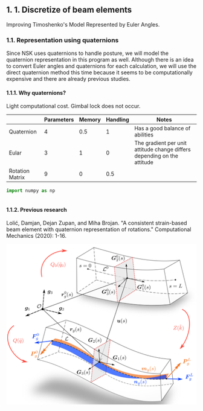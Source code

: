 ## 1. 1. Discretize of beam elements
Improving Timoshenko's Model Represented by Euler Angles.


### 1.1. Representation using quaternions
Since NSK uses quaternions to handle posture, we will model the quaternion representation in this program as well. Although there is an idea to convert Euler angles and quaternions for each calculation, we will use the direct quaternion method this time because it seems to be computationally expensive and there are already previous studies.

#### 1.1.1. Why quaternions?
Light computational cost. Gimbal lock does not occur.

|                 | Parameters | Memory | Handling | Notes                                                                   |
|-----------------|------------|--------|----------|-------------------------------------------------------------------------|
| Quaternion      | 4          | 0.5    | 1        | Has a good balance of abilities                                         |
| Eular           | 3          | 1      | 0        | The gradient per unit attitude change differs depending on the attitude |
| Rotation Matrix | 9          | 0      | 0.5      |                                                                         |


```python
import numpy as np


```


```python


```

#### 1.1.2. Previous research
Lolić, Damjan, Dejan Zupan, and Miha Brojan. "A consistent strain-based beam element with quaternion representation of rotations." Computational Mechanics (2020): 1-16.


![image.png](1_1.png)


```python

```
